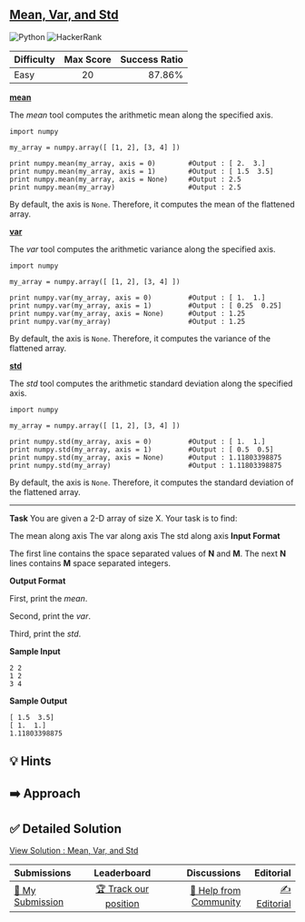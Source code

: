 ## [Mean, Var, and Std](https://www.hackerrank.com/challenges/np-mean-var-and-std)

![Python](https://img.shields.io/badge/python-3670A0?style=for-the-badge&logo=python&logoColor=ffdd54) ![HackerRank](https://img.shields.io/badge/-Hackerrank-2EC866?style=for-the-badge&logo=HackerRank&logoColor=white)

| Difficulty | Max Score | Success Ratio |
| :--------- | :-------: | ------------: |
| Easy       |    20     |        87.86% |

[**mean**](http://docs.scipy.org/doc/numpy/reference/generated/numpy.mean.html) 


The *mean* tool computes the arithmetic mean along the specified axis. 



```
import numpy

my_array = numpy.array([ [1, 2], [3, 4] ])

print numpy.mean(my_array, axis = 0)        #Output : [ 2.  3.]
print numpy.mean(my_array, axis = 1)        #Output : [ 1.5  3.5]
print numpy.mean(my_array, axis = None)     #Output : 2.5
print numpy.mean(my_array)                  #Output : 2.5

```

By default, the axis is `None`. Therefore, it computes the mean of the flattened array.


[**var**](http://docs.scipy.org/doc/numpy/reference/generated/numpy.var.html#numpy-var) 


The *var* tool computes the arithmetic variance along the specified axis. 



```
import numpy

my_array = numpy.array([ [1, 2], [3, 4] ])

print numpy.var(my_array, axis = 0)         #Output : [ 1.  1.]
print numpy.var(my_array, axis = 1)         #Output : [ 0.25  0.25]
print numpy.var(my_array, axis = None)      #Output : 1.25
print numpy.var(my_array)                   #Output : 1.25

```

By default, the axis is `None`. Therefore, it computes the variance of the flattened array.


[**std**](http://docs.scipy.org/doc/numpy/reference/generated/numpy.std.html#numpy.std) 


The *std* tool computes the arithmetic standard deviation along the specified axis. 



```
import numpy

my_array = numpy.array([ [1, 2], [3, 4] ])

print numpy.std(my_array, axis = 0)         #Output : [ 1.  1.]
print numpy.std(my_array, axis = 1)         #Output : [ 0.5  0.5]
print numpy.std(my_array, axis = None)      #Output : 1.11803398875
print numpy.std(my_array)                   #Output : 1.11803398875

```

By default, the axis is `None`. Therefore, it computes the standard deviation of the flattened array.




---


**Task** 
You are given a 2-D array of size X.
Your task is to find:

The mean along axis 
The var along axis 
The std along axis
**Input Format**

The first line contains the space separated values of **N** and **M**.
The next **N** lines contains **M** space separated integers.

**Output Format**

First, print the *mean*.   

Second, print the *var*.   

Third, print the *std*. 

**Sample Input**


```
2 2
1 2
3 4

```
**Sample Output**


```
[ 1.5  3.5]
[ 1.  1.]
1.11803398875

```

## 💡 Hints 

## ➡️ Approach 

## ✅ Detailed Solution
[View Solution : Mean, Var, and Std](./mean_var_and_std.py)

| Submissions                                                                              |                                          Leaderboard                                          |                                                                              Discussions |                                                                          Editorial |
| :--------------------------------------------------------------------------------------- | :-------------------------------------------------------------------------------------------: | ---------------------------------------------------------------------------------------: | ---------------------------------------------------------------------------------: |
| [📝 My Submission](https://www.hackerrank.com/challenges/np-mean-var-and-std/submissions) | [🏆 Track our position](https://www.hackerrank.com/challenges/np-mean-var-and-std/leaderboard) | [🤔 Help from Community](https://www.hackerrank.com/challenges/np-mean-var-and-std/forum) | [✍️ Editorial](https://www.hackerrank.com/challenges/np-mean-var-and-std/editorial) |

